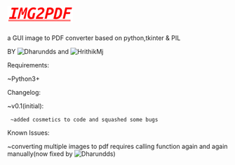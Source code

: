 # ![alt text](https://github.com/HrithikMJ/Image2PDF/blob/main/Logo.png?raw=true)
a GUI image to PDF converter based on python,tkinter & PIL


BY ![Dharundds](https://github.com/Dharundds) and ![HrithikMj](https://github.com/HrithikMJ)

Requirements:
 
  ~Python3+



Changelog:

  ~v0.1(initial):
     
     ~added cosmetics to code and squashed some bugs  




Known Issues: 

  ~converting multiple images to pdf requires calling function again and again manually(now fixed by ![Dharundds](https://github.com/Dharundds))
